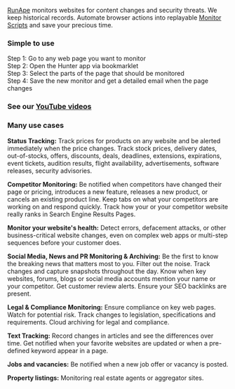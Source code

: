 [RunApe](https://runape.com) monitors websites for content changes and security threats. We keep historical records. Automate browser actions into replayable [Monitor Scripts](https://github.com/RunApe/MonitorScripts) and save your precious time.

### Simple to use
Step 1: Go to any web page you want to monitor<br>
Step 2: Open the Hunter app via bookmarklet<br>
Step 3: Select the parts of the page that should be monitored<br>
Step 4: Save the new monitor and get a detailed email when the page changes<br>

### See our [YouTube videos](https://www.youtube.com/playlist?list=PLwqPcRBQBPVXW0boZp4XDNDOchUuDI9OI)

### Many use cases

**Status Tracking:**
Track prices for products on any website and be alerted immediately when the price changes. Track stock prices, delivery dates, out-of-stocks, offers, discounts, deals, deadlines, extensions, expirations, event tickets, audition results, flight availability, advertisements, software releases, security advisories.


**Competitor Monitoring:**
Be notified when competitors have changed their page or pricing, introduces a new feature, releases a new product, or cancels an existing product line. Keep tabs on what your competitors are working on and respond quickly. Track how your or your competitor website really ranks in Search Engine Results Pages.


**Monitor your website's health:**
Detect errors, defacement attacks, or other business-critical website changes, even on complex web apps or multi-step sequences before your customer does.


**Social Media, News and PR Monitoring & Archiving:**
Be the first to know the breaking news that matters most to you. Filter out the noise. Track changes and capture snapshots throughout the day. Know when key websites, forums, blogs or social media accounts mention your name or your competitor. Get customer review alerts. Ensure your SEO backlinks are present.


**Legal & Compliance Monitoring:**
Ensure compliance on key web pages. Watch for potential risk. Track changes to legislation, specifications and requirements. Cloud archiving for legal and compliance.


**Text Tracking:**
Record changes in articles and see the differences over time. Get notified when your favorite websites are updated or when a pre-defined keyword appear in a page.


**Jobs and vacancies:** 
Be notified when a new job offer or vacancy is posted.

**Property listings:** 
Monitoring real estate agents or aggregator sites.
